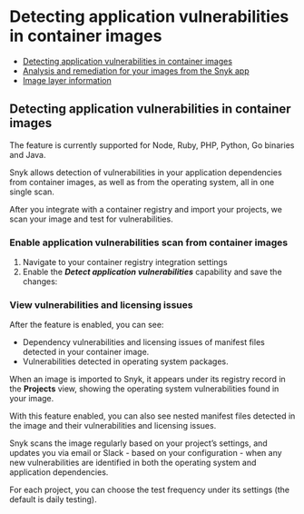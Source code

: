 # Detecting application vulnerabilities in container images

* [ Detecting application vulnerabilities in container images](/hc/en-us/articles/360008593457-Detecting-application-vulnerabilities-in-container-images)
* [ Analysis and remediation for your images from the Snyk app](/hc/en-us/articles/360003915938-Analysis-and-remediation-for-your-images-from-the-Snyk-app)
* [ Image layer information](/hc/en-us/articles/360017757277-Image-layer-information)

##  Detecting application vulnerabilities in container images

The feature is currently supported for Node, Ruby, PHP, Python, Go binaries and Java.

Snyk allows detection of vulnerabilities in your application dependencies from container images, as well as from the operating system, all in one single scan.

After you integrate with a container registry and import your projects, we scan your image and test for vulnerabilities.

### Enable application vulnerabilities scan from container images

1. Navigate to your container registry integration settings
2. Enable the _**Detect application vulnerabilities**_ capability and save the changes:

### View vulnerabilities and licensing issues

After the feature is enabled, you can see:

* Dependency vulnerabilities and licensing issues of manifest files detected in your container image.
* Vulnerabilities detected in operating system packages.

When an image is imported to Snyk, it appears under its registry record in the **Projects** view, showing the operating system vulnerabilities found in your image.

With this feature enabled, you can also see nested manifest files detected in the image and their vulnerabilities and licensing issues.

Snyk scans the image regularly based on your project’s settings, and updates you via email or Slack - based on your configuration - when any new vulnerabilities are identified in both the operating system and application dependencies.

For each project, you can choose the test frequency under its settings \(the default is daily testing\).

